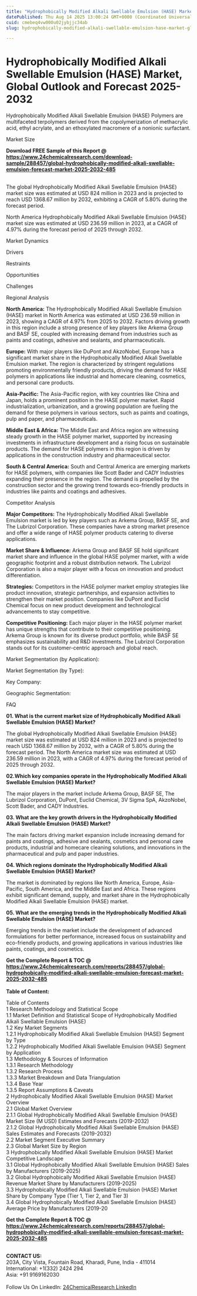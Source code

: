 ```yaml
---
title: "Hydrophobically Modified Alkali Swellable Emulsion (HASE) Market, Global Outlook and Forecast 2025-2032"
datePublished: Thu Aug 14 2025 13:00:24 GMT+0000 (Coordinated Universal Time)
cuid: cmebeq4vw000u02jybjjc34ab
slug: hydrophobically-modified-alkali-swellable-emulsion-hase-market-global-outlook-and-forecast-2025-2032

---
```


# Hydrophobically Modified Alkali Swellable Emulsion (HASE) Market, Global Outlook and Forecast 2025-2032

<p>Hydrophobically Modified Alkali Swellable Emulsion (HASE) Polymers are multifaceted terpolymers derived from the copolymerization of methacrylic acid, ethyl acrylate, and an ethoxylated macromere of a nonionic surfactant.</p><p>
Market Size</p><p>
</p><div><b>Download FREE Sample of this Report @ 
            <a href="https://www.24chemicalresearch.com/download-sample/288457/global-hydrophobically-modified-alkali-swellable-emulsion-forecast-market-2025-2032-485">
            https://www.24chemicalresearch.com/download-sample/288457/global-hydrophobically-modified-alkali-swellable-emulsion-forecast-market-2025-2032-485</a></b></div><br><p>The global Hydrophobically Modified Alkali Swellable Emulsion (HASE) market size was estimated at USD 824 million in 2023 and is projected to reach USD 1368.67 million by 2032, exhibiting a CAGR of 5.80% during the forecast period.</p><p>
</p><p>North America Hydrophobically Modified Alkali Swellable Emulsion (HASE) market size was estimated at USD 236.59 million in 2023, at a CAGR of 4.97% during the forecast period of 2025 through 2032.</p><p>
Market Dynamics</p><p>
Drivers</p><p>
</p><p>
Restraints</p><p>
</p><p>
Opportunities</p><p>
</p><p>
Challenges</p><p>
</p><p>
Regional Analysis</p><p>
</p><p><strong>North America:</strong> The Hydrophobically Modified Alkali Swellable Emulsion (HASE) market in North America was estimated at USD 236.59 million in 2023, showing a CAGR of 4.97% from 2025 to 2032. Factors driving growth in this region include a strong presence of key players like Arkema Group and BASF SE, coupled with increasing demand from industries such as paints and coatings, adhesive and sealants, and pharmaceuticals.</p><p>
</p><p><strong>Europe:</strong> With major players like DuPont and AkzoNobel, Europe has a significant market share in the Hydrophobically Modified Alkali Swellable Emulsion market. The region is characterized by stringent regulations promoting environmentally friendly products, driving the demand for HASE polymers in applications like industrial and homecare cleaning, cosmetics, and personal care products.</p><p>
</p><p><strong>Asia-Pacific:</strong> The Asia-Pacific region, with key countries like China and Japan, holds a prominent position in the HASE polymer market. Rapid industrialization, urbanization, and a growing population are fueling the demand for these polymers in various sectors, such as paints and coatings, pulp and paper, and pharmaceuticals.</p><p>
</p><p><strong>Middle East &amp; Africa:</strong> The Middle East and Africa region are witnessing steady growth in the HASE polymer market, supported by increasing investments in infrastructure development and a rising focus on sustainable products. The demand for HASE polymers in this region is driven by applications in the construction industry and pharmaceutical sector.</p><p>
</p><p><strong>South &amp; Central America:</strong> South and Central America are emerging markets for HASE polymers, with companies like Scott Bader and CADY Industries expanding their presence in the region. The demand is propelled by the construction sector and the growing trend towards eco-friendly products in industries like paints and coatings and adhesives.</p><p>
Competitor Analysis</p><p>
</p><p><strong>Major Competitors:</strong> The Hydrophobically Modified Alkali Swellable Emulsion market is led by key players such as Arkema Group, BASF SE, and The Lubrizol Corporation. These companies have a strong market presence and offer a wide range of HASE polymer products catering to diverse applications.</p><p>
</p><p><strong>Market Share &amp; Influence:</strong> Arkema Group and BASF SE hold significant market share and influence in the global HASE polymer market, with a wide geographic footprint and a robust distribution network. The Lubrizol Corporation is also a major player with a focus on innovation and product differentiation.</p><p>
</p><p><strong>Strategies:</strong> Competitors in the HASE polymer market employ strategies like product innovation, strategic partnerships, and expansion activities to strengthen their market position. Companies like DuPont and Euclid Chemical focus on new product development and technological advancements to stay competitive.</p><p>
</p><p><strong>Competitive Positioning:</strong> Each major player in the HASE polymer market has unique strengths that contribute to their competitive positioning. Arkema Group is known for its diverse product portfolio, while BASF SE emphasizes sustainability and R&amp;D investments. The Lubrizol Corporation stands out for its customer-centric approach and global reach.</p><p>
Market Segmentation (by Application):</p><p>
</p><p>
</p><p>
Market Segmentation (by Type):</p><p>
</p><p>
Key Company:</p><p>
</p><p>
Geographic Segmentation:</p><p>
</p><p>
FAQ</p><p>
<strong>01. What is the current market size of Hydrophobically Modified Alkali Swellable Emulsion (HASE) Market?</strong></p><p>
</p><p>The global Hydrophobically Modified Alkali Swellable Emulsion (HASE) market size was estimated at USD 824 million in 2023 and is projected to reach USD 1368.67 million by 2032, with a CAGR of 5.80% during the forecast period. The North America market size was estimated at USD 236.59 million in 2023, with a CAGR of 4.97% during the forecast period of 2025 through 2032.</p><p>
<strong>02.Which key companies operate in the Hydrophobically Modified Alkali Swellable Emulsion (HASE) Market?</strong></p><p>
</p><p>The major players in the market include Arkema Group, BASF SE, The Lubrizol Corporation, DuPont, Euclid Chemical, 3V Sigma SpA, AkzoNobel, Scott Bader, and CADY Industries.</p><p>
<strong>03. What are the key growth drivers in the Hydrophobically Modified Alkali Swellable Emulsion (HASE) Market?</strong></p><p>
</p><p>The main factors driving market expansion include increasing demand for paints and coatings, adhesive and sealants, cosmetics and personal care products, industrial and homecare cleaning solutions, and innovations in the pharmaceutical and pulp and paper industries.</p><p>
<strong>04. Which regions dominate the Hydrophobically Modified Alkali Swellable Emulsion (HASE) Market?</strong></p><p>
</p><p>The market is dominated by regions like North America, Europe, Asia-Pacific, South America, and the Middle East and Africa. These regions exhibit significant demand, supply, and market share in the Hydrophobically Modified Alkali Swellable Emulsion (HASE) market.</p><p>
<strong>05. What are the emerging trends in the Hydrophobically Modified Alkali Swellable Emulsion (HASE) Market?</strong></p><p>
</p><p>Emerging trends in the market include the development of advanced formulations for better performance, increased focus on sustainability and eco-friendly products, and growing applications in various industries like paints, coatings, and cosmetics.</p>

<div><b>Get the Complete Report & TOC @ 
            <a href="https://www.24chemicalresearch.com/reports/288457/global-hydrophobically-modified-alkali-swellable-emulsion-forecast-market-2025-2032-485">
            https://www.24chemicalresearch.com/reports/288457/global-hydrophobically-modified-alkali-swellable-emulsion-forecast-market-2025-2032-485</a></b></div><br>
            <b>Table of Content:</b><p>Table of Contents<br />
1 Research Methodology and Statistical Scope<br />
1.1 Market Definition and Statistical Scope of Hydrophobically Modified Alkali Swellable Emulsion (HASE)<br />
1.2 Key Market Segments<br />
1.2.1 Hydrophobically Modified Alkali Swellable Emulsion (HASE) Segment by Type<br />
1.2.2 Hydrophobically Modified Alkali Swellable Emulsion (HASE) Segment by Application<br />
1.3 Methodology & Sources of Information<br />
1.3.1 Research Methodology<br />
1.3.2 Research Process<br />
1.3.3 Market Breakdown and Data Triangulation<br />
1.3.4 Base Year<br />
1.3.5 Report Assumptions & Caveats<br />
2 Hydrophobically Modified Alkali Swellable Emulsion (HASE) Market Overview<br />
2.1 Global Market Overview<br />
2.1.1 Global Hydrophobically Modified Alkali Swellable Emulsion (HASE) Market Size (M USD) Estimates and Forecasts (2019-2032)<br />
2.1.2 Global Hydrophobically Modified Alkali Swellable Emulsion (HASE) Sales Estimates and Forecasts (2019-2032)<br />
2.2 Market Segment Executive Summary<br />
2.3 Global Market Size by Region<br />
3 Hydrophobically Modified Alkali Swellable Emulsion (HASE) Market Competitive Landscape<br />
3.1 Global Hydrophobically Modified Alkali Swellable Emulsion (HASE) Sales by Manufacturers (2019-2025)<br />
3.2 Global Hydrophobically Modified Alkali Swellable Emulsion (HASE) Revenue Market Share by Manufacturers (2019-2025)<br />
3.3 Hydrophobically Modified Alkali Swellable Emulsion (HASE) Market Share by Company Type (Tier 1, Tier 2, and Tier 3)<br />
3.4 Global Hydrophobically Modified Alkali Swellable Emulsion (HASE) Average Price by Manufacturers (2019-20</p>

<div><b>Get the Complete Report & TOC @ 
            <a href="https://www.24chemicalresearch.com/reports/288457/global-hydrophobically-modified-alkali-swellable-emulsion-forecast-market-2025-2032-485">
            https://www.24chemicalresearch.com/reports/288457/global-hydrophobically-modified-alkali-swellable-emulsion-forecast-market-2025-2032-485</a></b></div><br>

<b>CONTACT US:</b><br>
            203A, City Vista, Fountain Road, Kharadi, Pune, India - 411014<br>
            International: +1(332) 2424 294<br>
            Asia: +91 9169162030 <br><br>
            Follow Us On LinkedIn: <a href="https://www.linkedin.com/company/24chemicalresearch/">24ChemicalResearch LinkedIn</a>